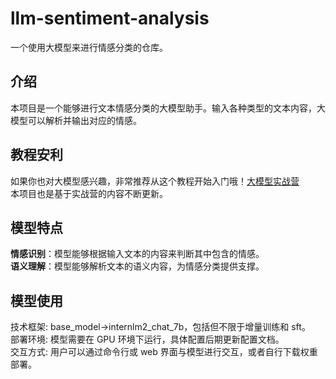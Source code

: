 # llm-sentiment-analysis
一个使用大模型来进行情感分类的仓库。
## 介绍
本项目是一个能够进行文本情感分类的大模型助手。输入各种类型的文本内容，大模型可以解析并输出对应的情感。
## 教程安利
如果你也对大模型感兴趣，非常推荐从这个教程开始入门哦！[大模型实战营](https://github.com/InternLM/Tutorial)  
本项目也是基于实战营的内容不断更新。
## 模型特点
**情感识别**：模型能够根据输入文本的内容来判断其中包含的情感。  
**语义理解**：模型能够解析文本的语义内容，为情感分类提供支撑。
## 模型使用
技术框架: base_model->internlm2_chat_7b，包括但不限于增量训练和 sft。  
部署环境: 模型需要在 GPU 环境下运行，具体配置后期更新配置文档。  
交互方式: 用户可以通过命令行或 web 界面与模型进行交互，或者自行下载权重部署。 
